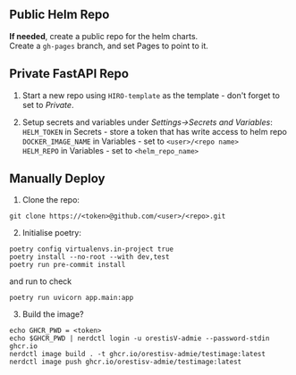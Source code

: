 ## Public Helm Repo

**If needed**, create a public repo for the helm charts.  
Create a `gh-pages` branch, and set Pages to point to it.

## Private FastAPI Repo

1. Start a new repo using `HIRO-template` as the template - don't forget to set to *Private*.

2. Setup secrets and variables under *Settings->Secrets and Variables*:   
`HELM_TOKEN` in Secrets - store a token that has write access to helm repo  
`DOCKER_IMAGE_NAME` in Variables - set to `<user>/<repo name>`  
`HELM_REPO` in Variables - set to `<helm_repo_name>`

## Manually Deploy

1. Clone the repo:
```
git clone https://<token>@github.com/<user>/<repo>.git
```

2. Initialise poetry:
```
poetry config virtualenvs.in-project true
poetry install --no-root --with dev,test
poetry run pre-commit install
```
and run to check
```
poetry run uvicorn app.main:app
```

3. Build the image?
```
echo GHCR_PWD = <token>
echo $GHCR_PWD | nerdctl login -u orestisV-admie --password-stdin ghcr.io
nerdctl image build . -t ghcr.io/orestisv-admie/testimage:latest
nerdctl image push ghcr.io/orestisv-admie/testimage:latest
```
